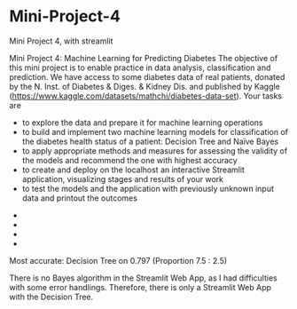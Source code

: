 # Mini-Project-4
Mini Project 4, with streamlit

Mini Project 4: Machine Learning for Predicting Diabetes
The objective of this mini project is to enable practice in data analysis, classification and prediction.
We have access to some diabetes data of real patients, donated by the N. Inst. of Diabetes & Diges. & Kidney
Dis. and published by Kaggle (https://www.kaggle.com/datasets/mathchi/diabetes-data-set).
Your tasks are
- to explore the data and prepare it for machine learning operations
- to build and implement two machine learning models for classification of the diabetes health status
of a patient: Decision Tree and Naïve Bayes
- to apply appropriate methods and measures for assessing the validity of the models and recommend
the one with highest accuracy
- to create and deploy on the localhost an interactive Streamlit application, visualizing stages and
results of your work
- to test the models and the application with previously unknown input data and printout the
outcomes
+
+
+
+
Most accurate: Decision Tree on 0.797 (Proportion 7.5 : 2.5)

There is no Bayes algorithm in the Streamlit Web App, as I had difficulties with some error handlings. Therefore, there is only a Streamlit Web App with the Decision Tree.
